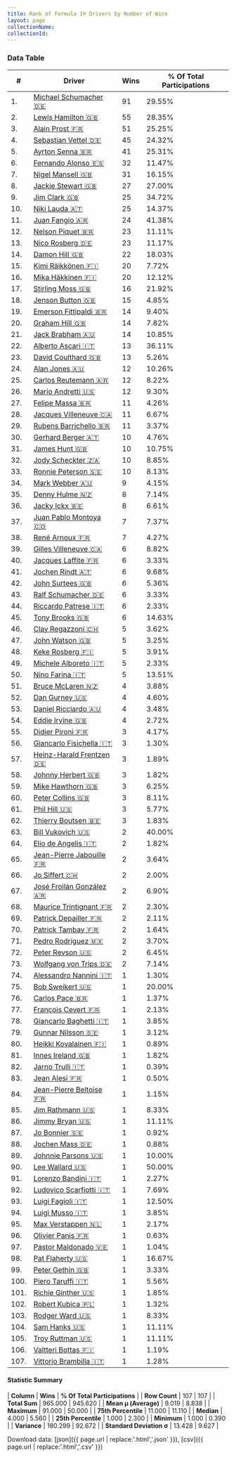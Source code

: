 ```yaml
---
title: Rank of Formula 1® Drivers by Number of Wins
layout: page
collectionName: 
collectionId: 
---
```




<canvas id="chart" width="400" height="180"></canvas>
<script>
var data = {
    "datasets": [
        {
            "backgroundColor": [
                "#9C8E8D",
                "#9C8E8D",
                "#9C8E8D",
                "#9C8E8D",
                "#9C8E8D",
                "#9C8E8D",
                "#9C8E8D",
                "#9C8E8D",
                "#9C8E8D",
                "#9C8E8D",
                "#9C8E8D",
                "#9C8E8D",
                "#9C8E8D",
                "#9C8E8D",
                "#9C8E8D",
                "#9C8E8D",
                "#9C8E8D",
                "#9C8E8D",
                "#9C8E8D",
                "#9C8E8D",
                "#9C8E8D",
                "#9C8E8D",
                "#9C8E8D",
                "#9C8E8D",
                "#9C8E8D",
                "#9C8E8D",
                "#9C8E8D",
                "#9C8E8D",
                "#9C8E8D",
                "#9C8E8D",
                "#9C8E8D",
                "#9C8E8D",
                "#9C8E8D",
                "#9C8E8D",
                "#9C8E8D",
                "#9C8E8D",
                "#9C8E8D",
                "#9C8E8D",
                "#9C8E8D",
                "#9C8E8D",
                "#9C8E8D",
                "#9C8E8D",
                "#9C8E8D",
                "#9C8E8D",
                "#9C8E8D",
                "#9C8E8D",
                "#9C8E8D",
                "#9C8E8D",
                "#9C8E8D",
                "#9C8E8D",
                "#9C8E8D",
                "#9C8E8D",
                "#9C8E8D",
                "#9C8E8D",
                "#9C8E8D",
                "#9C8E8D",
                "#9C8E8D",
                "#9C8E8D",
                "#9C8E8D",
                "#9C8E8D",
                "#9C8E8D",
                "#9C8E8D",
                "#9C8E8D",
                "#9C8E8D",
                "#9C8E8D",
                "#9C8E8D",
                "#9C8E8D",
                "#9C8E8D",
                "#9C8E8D",
                "#9C8E8D",
                "#9C8E8D",
                "#9C8E8D",
                "#9C8E8D",
                "#9C8E8D",
                "#9C8E8D",
                "#9C8E8D",
                "#9C8E8D",
                "#9C8E8D",
                "#9C8E8D",
                "#9C8E8D",
                "#9C8E8D",
                "#9C8E8D",
                "#9C8E8D",
                "#9C8E8D",
                "#9C8E8D",
                "#9C8E8D",
                "#9C8E8D",
                "#9C8E8D",
                "#9C8E8D",
                "#9C8E8D",
                "#9C8E8D",
                "#9C8E8D",
                "#9C8E8D",
                "#9C8E8D",
                "#9C8E8D",
                "#9C8E8D",
                "#9C8E8D",
                "#9C8E8D",
                "#9C8E8D",
                "#9C8E8D",
                "#9C8E8D",
                "#9C8E8D",
                "#9C8E8D",
                "#9C8E8D",
                "#9C8E8D",
                "#9C8E8D",
                "#9C8E8D"
            ],
            "borderColor": [
                "#1D181E",
                "#1D181E",
                "#1D181E",
                "#1D181E",
                "#1D181E",
                "#1D181E",
                "#1D181E",
                "#1D181E",
                "#1D181E",
                "#1D181E",
                "#1D181E",
                "#1D181E",
                "#1D181E",
                "#1D181E",
                "#1D181E",
                "#1D181E",
                "#1D181E",
                "#1D181E",
                "#1D181E",
                "#1D181E",
                "#1D181E",
                "#1D181E",
                "#1D181E",
                "#1D181E",
                "#1D181E",
                "#1D181E",
                "#1D181E",
                "#1D181E",
                "#1D181E",
                "#1D181E",
                "#1D181E",
                "#1D181E",
                "#1D181E",
                "#1D181E",
                "#1D181E",
                "#1D181E",
                "#1D181E",
                "#1D181E",
                "#1D181E",
                "#1D181E",
                "#1D181E",
                "#1D181E",
                "#1D181E",
                "#1D181E",
                "#1D181E",
                "#1D181E",
                "#1D181E",
                "#1D181E",
                "#1D181E",
                "#1D181E",
                "#1D181E",
                "#1D181E",
                "#1D181E",
                "#1D181E",
                "#1D181E",
                "#1D181E",
                "#1D181E",
                "#1D181E",
                "#1D181E",
                "#1D181E",
                "#1D181E",
                "#1D181E",
                "#1D181E",
                "#1D181E",
                "#1D181E",
                "#1D181E",
                "#1D181E",
                "#1D181E",
                "#1D181E",
                "#1D181E",
                "#1D181E",
                "#1D181E",
                "#1D181E",
                "#1D181E",
                "#1D181E",
                "#1D181E",
                "#1D181E",
                "#1D181E",
                "#1D181E",
                "#1D181E",
                "#1D181E",
                "#1D181E",
                "#1D181E",
                "#1D181E",
                "#1D181E",
                "#1D181E",
                "#1D181E",
                "#1D181E",
                "#1D181E",
                "#1D181E",
                "#1D181E",
                "#1D181E",
                "#1D181E",
                "#1D181E",
                "#1D181E",
                "#1D181E",
                "#1D181E",
                "#1D181E",
                "#1D181E",
                "#1D181E",
                "#1D181E",
                "#1D181E",
                "#1D181E",
                "#1D181E",
                "#1D181E",
                "#1D181E",
                "#1D181E"
            ],
            "borderWidth": 1,
            "data": [
                91.0,
                55.0,
                51.0,
                45.0,
                41.0,
                32.0,
                31.0,
                27.0,
                25.0,
                25.0,
                24.0,
                23.0,
                23.0,
                22.0,
                20.0,
                20.0,
                16.0,
                15.0,
                14.0,
                14.0,
                14.0,
                13.0,
                13.0,
                12.0,
                12.0,
                12.0,
                11.0,
                11.0,
                11.0,
                10.0,
                10.0,
                10.0,
                10.0,
                9.0,
                8.0,
                8.0,
                7.0,
                7.0,
                6.0,
                6.0,
                6.0,
                6.0,
                6.0,
                6.0,
                6.0,
                5.0,
                5.0,
                5.0,
                5.0,
                5.0,
                4.0,
                4.0,
                4.0,
                4.0,
                3.0,
                3.0,
                3.0,
                3.0,
                3.0,
                3.0,
                3.0,
                3.0,
                2.0,
                2.0,
                2.0,
                2.0,
                2.0,
                2.0,
                2.0,
                2.0,
                2.0,
                2.0,
                2.0,
                1.0,
                1.0,
                1.0,
                1.0,
                1.0,
                1.0,
                1.0,
                1.0,
                1.0,
                1.0,
                1.0,
                1.0,
                1.0,
                1.0,
                1.0,
                1.0,
                1.0,
                1.0,
                1.0,
                1.0,
                1.0,
                1.0,
                1.0,
                1.0,
                1.0,
                1.0,
                1.0,
                1.0,
                1.0,
                1.0,
                1.0,
                1.0,
                1.0,
                1.0
            ],
            "label": "Wins"
        }
    ],
    "labels": [
        "Michael Schumacher",
        "Lewis Hamilton",
        "Alain Prost",
        "Sebastian Vettel",
        "Ayrton Senna",
        "Fernando Alonso",
        "Nigel Mansell",
        "Jackie Stewart",
        "Jim Clark",
        "Niki Lauda",
        "Juan Fangio",
        "Nelson Piquet",
        "Nico Rosberg",
        "Damon Hill",
        "Kimi Räikkönen",
        "Mika Häkkinen",
        "Stirling Moss",
        "Jenson Button",
        "Emerson Fittipaldi",
        "Graham Hill",
        "Jack Brabham",
        "Alberto Ascari",
        "David Coulthard",
        "Alan Jones",
        "Carlos Reutemann",
        "Mario Andretti",
        "Felipe Massa",
        "Jacques Villeneuve",
        "Rubens Barrichello",
        "Gerhard Berger",
        "James Hunt",
        "Jody Scheckter",
        "Ronnie Peterson",
        "Mark Webber",
        "Denny Hulme",
        "Jacky Ickx",
        "Juan Pablo Montoya",
        "René Arnoux",
        "Gilles Villeneuve",
        "Jacques Laffite",
        "Jochen Rindt",
        "John Surtees",
        "Ralf Schumacher",
        "Riccardo Patrese",
        "Tony Brooks",
        "Clay Regazzoni",
        "John Watson",
        "Keke Rosberg",
        "Michele Alboreto",
        "Nino Farina",
        "Bruce McLaren",
        "Dan Gurney",
        "Daniel Ricciardo",
        "Eddie Irvine",
        "Didier Pironi",
        "Giancarlo Fisichella",
        "Heinz-Harald Frentzen",
        "Johnny Herbert",
        "Mike Hawthorn",
        "Peter Collins",
        "Phil Hill",
        "Thierry Boutsen",
        "Bill Vukovich",
        "Elio de Angelis",
        "Jean-Pierre Jabouille",
        "Jo Siffert",
        "José Froilán González",
        "Maurice Trintignant",
        "Patrick Depailler",
        "Patrick Tambay",
        "Pedro Rodríguez",
        "Peter Revson",
        "Wolfgang von Trips",
        "Alessandro Nannini",
        "Bob Sweikert",
        "Carlos Pace",
        "François Cevert",
        "Giancarlo Baghetti",
        "Gunnar Nilsson",
        "Heikki Kovalainen",
        "Innes Ireland",
        "Jarno Trulli",
        "Jean Alesi",
        "Jean-Pierre Beltoise",
        "Jim Rathmann",
        "Jimmy Bryan",
        "Jo Bonnier",
        "Jochen Mass",
        "Johnnie Parsons",
        "Lee Wallard",
        "Lorenzo Bandini",
        "Ludovico Scarfiotti",
        "Luigi Fagioli",
        "Luigi Musso",
        "Max Verstappen",
        "Olivier Panis",
        "Pastor Maldonado",
        "Pat Flaherty",
        "Peter Gethin",
        "Piero Taruffi",
        "Richie Ginther",
        "Robert Kubica",
        "Rodger Ward",
        "Sam Hanks",
        "Troy Ruttman",
        "Valtteri Bottas",
        "Vittorio Brambilla"
    ]
};
var options = {
  legend: {
    display: false
  },
  scales: {
    xAxes: [{
      ticks: {
        beginAtZero: true,
        maxRotation: 180,
        display: window.innerWidth > 800
      }
    }],
    yAxes: [{
      ticks: {
        beginAtZero: true
      }
    }]
  },
  onResize: function(chart, size) {
    chart.options.scales.xAxes[0].ticks.display = size.width > 800;
  }
};
var chart = new Chart("chart", {
    data: data,
    type: 'bar',
    options: options
});
</script>



### Data Table

| # | Driver | Wins | % Of Total Participations |
|--|--|--|--|
| 1. | [Michael Schumacher 🇩🇪](/f1/drivers/michael_schumacher) | 91 | 29.55% |
| 2. | [Lewis Hamilton 🇬🇧](/f1/drivers/hamilton) | 55 | 28.35% |
| 3. | [Alain Prost 🇫🇷](/f1/drivers/prost) | 51 | 25.25% |
| 4. | [Sebastian Vettel 🇩🇪](/f1/drivers/vettel) | 45 | 24.32% |
| 5. | [Ayrton Senna 🇧🇷](/f1/drivers/senna) | 41 | 25.31% |
| 6. | [Fernando Alonso 🇪🇸](/f1/drivers/alonso) | 32 | 11.47% |
| 7. | [Nigel Mansell 🇬🇧](/f1/drivers/mansell) | 31 | 16.15% |
| 8. | [Jackie Stewart 🇬🇧](/f1/drivers/stewart) | 27 | 27.00% |
| 9. | [Jim Clark 🇬🇧](/f1/drivers/clark) | 25 | 34.72% |
| 10. | [Niki Lauda 🇦🇹](/f1/drivers/lauda) | 25 | 14.37% |
| 11. | [Juan Fangio 🇦🇷](/f1/drivers/fangio) | 24 | 41.38% |
| 12. | [Nelson Piquet 🇧🇷](/f1/drivers/piquet) | 23 | 11.11% |
| 13. | [Nico Rosberg 🇩🇪](/f1/drivers/rosberg) | 23 | 11.17% |
| 14. | [Damon Hill 🇬🇧](/f1/drivers/damon_hill) | 22 | 18.03% |
| 15. | [Kimi Räikkönen 🇫🇮](/f1/drivers/raikkonen) | 20 | 7.72% |
| 16. | [Mika Häkkinen 🇫🇮](/f1/drivers/hakkinen) | 20 | 12.12% |
| 17. | [Stirling Moss 🇬🇧](/f1/drivers/moss) | 16 | 21.92% |
| 18. | [Jenson Button 🇬🇧](/f1/drivers/button) | 15 | 4.85% |
| 19. | [Emerson Fittipaldi 🇧🇷](/f1/drivers/emerson_fittipaldi) | 14 | 9.40% |
| 20. | [Graham Hill 🇬🇧](/f1/drivers/hill) | 14 | 7.82% |
| 21. | [Jack Brabham 🇦🇺](/f1/drivers/jack_brabham) | 14 | 10.85% |
| 22. | [Alberto Ascari 🇮🇹](/f1/drivers/ascari) | 13 | 36.11% |
| 23. | [David Coulthard 🇬🇧](/f1/drivers/coulthard) | 13 | 5.26% |
| 24. | [Alan Jones 🇦🇺](/f1/drivers/jones) | 12 | 10.26% |
| 25. | [Carlos Reutemann 🇦🇷](/f1/drivers/reutemann) | 12 | 8.22% |
| 26. | [Mario Andretti 🇺🇸](/f1/drivers/mario_andretti) | 12 | 9.30% |
| 27. | [Felipe Massa 🇧🇷](/f1/drivers/massa) | 11 | 4.26% |
| 28. | [Jacques Villeneuve 🇨🇦](/f1/drivers/villeneuve) | 11 | 6.67% |
| 29. | [Rubens Barrichello 🇧🇷](/f1/drivers/barrichello) | 11 | 3.37% |
| 30. | [Gerhard Berger 🇦🇹](/f1/drivers/berger) | 10 | 4.76% |
| 31. | [James Hunt 🇬🇧](/f1/drivers/hunt) | 10 | 10.75% |
| 32. | [Jody Scheckter 🇿🇦](/f1/drivers/scheckter) | 10 | 8.85% |
| 33. | [Ronnie Peterson 🇸🇪](/f1/drivers/peterson) | 10 | 8.13% |
| 34. | [Mark Webber 🇦🇺](/f1/drivers/webber) | 9 | 4.15% |
| 35. | [Denny Hulme 🇳🇿](/f1/drivers/hulme) | 8 | 7.14% |
| 36. | [Jacky Ickx 🇧🇪](/f1/drivers/ickx) | 8 | 6.61% |
| 37. | [Juan Pablo Montoya 🇨🇴](/f1/drivers/montoya) | 7 | 7.37% |
| 38. | [René Arnoux 🇫🇷](/f1/drivers/arnoux) | 7 | 4.27% |
| 39. | [Gilles Villeneuve 🇨🇦](/f1/drivers/gilles_villeneuve) | 6 | 8.82% |
| 40. | [Jacques Laffite 🇫🇷](/f1/drivers/laffite) | 6 | 3.33% |
| 41. | [Jochen Rindt 🇦🇹](/f1/drivers/rindt) | 6 | 9.68% |
| 42. | [John Surtees 🇬🇧](/f1/drivers/surtees) | 6 | 5.36% |
| 43. | [Ralf Schumacher 🇩🇪](/f1/drivers/ralf_schumacher) | 6 | 3.33% |
| 44. | [Riccardo Patrese 🇮🇹](/f1/drivers/patrese) | 6 | 2.33% |
| 45. | [Tony Brooks 🇬🇧](/f1/drivers/brooks) | 6 | 14.63% |
| 46. | [Clay Regazzoni 🇨🇭](/f1/drivers/regazzoni) | 5 | 3.62% |
| 47. | [John Watson 🇬🇧](/f1/drivers/watson) | 5 | 3.25% |
| 48. | [Keke Rosberg 🇫🇮](/f1/drivers/keke_rosberg) | 5 | 3.91% |
| 49. | [Michele Alboreto 🇮🇹](/f1/drivers/alboreto) | 5 | 2.33% |
| 50. | [Nino Farina 🇮🇹](/f1/drivers/farina) | 5 | 13.51% |
| 51. | [Bruce McLaren 🇳🇿](/f1/drivers/mclaren) | 4 | 3.88% |
| 52. | [Dan Gurney 🇺🇸](/f1/drivers/gurney) | 4 | 4.60% |
| 53. | [Daniel Ricciardo 🇦🇺](/f1/drivers/ricciardo) | 4 | 3.48% |
| 54. | [Eddie Irvine 🇬🇧](/f1/drivers/irvine) | 4 | 2.72% |
| 55. | [Didier Pironi 🇫🇷](/f1/drivers/pironi) | 3 | 4.17% |
| 56. | [Giancarlo Fisichella 🇮🇹](/f1/drivers/fisichella) | 3 | 1.30% |
| 57. | [Heinz-Harald Frentzen 🇩🇪](/f1/drivers/frentzen) | 3 | 1.89% |
| 58. | [Johnny Herbert 🇬🇧](/f1/drivers/herbert) | 3 | 1.82% |
| 59. | [Mike Hawthorn 🇬🇧](/f1/drivers/hawthorn) | 3 | 6.25% |
| 60. | [Peter Collins 🇬🇧](/f1/drivers/collins) | 3 | 8.11% |
| 61. | [Phil Hill 🇺🇸](/f1/drivers/phil_hill) | 3 | 5.77% |
| 62. | [Thierry Boutsen 🇧🇪](/f1/drivers/boutsen) | 3 | 1.83% |
| 63. | [Bill Vukovich 🇺🇸](/f1/drivers/vukovich) | 2 | 40.00% |
| 64. | [Elio de Angelis 🇮🇹](/f1/drivers/angelis) | 2 | 1.82% |
| 65. | [Jean-Pierre Jabouille 🇫🇷](/f1/drivers/jabouille) | 2 | 3.64% |
| 66. | [Jo Siffert 🇨🇭](/f1/drivers/siffert) | 2 | 2.00% |
| 67. | [José Froilán González 🇦🇷](/f1/drivers/gonzalez) | 2 | 6.90% |
| 68. | [Maurice Trintignant 🇫🇷](/f1/drivers/trintignant) | 2 | 2.30% |
| 69. | [Patrick Depailler 🇫🇷](/f1/drivers/depailler) | 2 | 2.11% |
| 70. | [Patrick Tambay 🇫🇷](/f1/drivers/tambay) | 2 | 1.64% |
| 71. | [Pedro Rodríguez 🇲🇽](/f1/drivers/rodriguez) | 2 | 3.70% |
| 72. | [Peter Revson 🇺🇸](/f1/drivers/revson) | 2 | 6.45% |
| 73. | [Wolfgang von Trips 🇩🇪](/f1/drivers/trips) | 2 | 7.14% |
| 74. | [Alessandro Nannini 🇮🇹](/f1/drivers/nannini) | 1 | 1.30% |
| 75. | [Bob Sweikert 🇺🇸](/f1/drivers/sweikert) | 1 | 20.00% |
| 76. | [Carlos Pace 🇧🇷](/f1/drivers/pace) | 1 | 1.37% |
| 77. | [François Cevert 🇫🇷](/f1/drivers/cevert) | 1 | 2.13% |
| 78. | [Giancarlo Baghetti 🇮🇹](/f1/drivers/baghetti) | 1 | 3.85% |
| 79. | [Gunnar Nilsson 🇸🇪](/f1/drivers/nilsson) | 1 | 3.12% |
| 80. | [Heikki Kovalainen 🇫🇮](/f1/drivers/kovalainen) | 1 | 0.89% |
| 81. | [Innes Ireland 🇬🇧](/f1/drivers/ireland) | 1 | 1.82% |
| 82. | [Jarno Trulli 🇮🇹](/f1/drivers/trulli) | 1 | 0.39% |
| 83. | [Jean Alesi 🇫🇷](/f1/drivers/alesi) | 1 | 0.50% |
| 84. | [Jean-Pierre Beltoise 🇫🇷](/f1/drivers/beltoise) | 1 | 1.15% |
| 85. | [Jim Rathmann 🇺🇸](/f1/drivers/rathmann) | 1 | 8.33% |
| 86. | [Jimmy Bryan 🇺🇸](/f1/drivers/bryan) | 1 | 11.11% |
| 87. | [Jo Bonnier 🇸🇪](/f1/drivers/bonnier) | 1 | 0.92% |
| 88. | [Jochen Mass 🇩🇪](/f1/drivers/mass) | 1 | 0.88% |
| 89. | [Johnnie Parsons 🇺🇸](/f1/drivers/parsons) | 1 | 10.00% |
| 90. | [Lee Wallard 🇺🇸](/f1/drivers/wallard) | 1 | 50.00% |
| 91. | [Lorenzo Bandini 🇮🇹](/f1/drivers/bandini) | 1 | 2.27% |
| 92. | [Ludovico Scarfiotti 🇮🇹](/f1/drivers/scarfiotti) | 1 | 7.69% |
| 93. | [Luigi Fagioli 🇮🇹](/f1/drivers/fagioli) | 1 | 12.50% |
| 94. | [Luigi Musso 🇮🇹](/f1/drivers/musso) | 1 | 3.85% |
| 95. | [Max Verstappen 🇳🇱](/f1/drivers/max_verstappen) | 1 | 2.17% |
| 96. | [Olivier Panis 🇫🇷](/f1/drivers/panis) | 1 | 0.63% |
| 97. | [Pastor Maldonado 🇻🇪](/f1/drivers/maldonado) | 1 | 1.04% |
| 98. | [Pat Flaherty 🇺🇸](/f1/drivers/flaherty) | 1 | 16.67% |
| 99. | [Peter Gethin 🇬🇧](/f1/drivers/gethin) | 1 | 3.33% |
| 100. | [Piero Taruffi 🇮🇹](/f1/drivers/taruffi) | 1 | 5.56% |
| 101. | [Richie Ginther 🇺🇸](/f1/drivers/ginther) | 1 | 1.85% |
| 102. | [Robert Kubica 🇵🇱](/f1/drivers/kubica) | 1 | 1.32% |
| 103. | [Rodger Ward 🇺🇸](/f1/drivers/ward) | 1 | 8.33% |
| 104. | [Sam Hanks 🇺🇸](/f1/drivers/hanks) | 1 | 11.11% |
| 105. | [Troy Ruttman 🇺🇸](/f1/drivers/ruttman) | 1 | 11.11% |
| 106. | [Valtteri Bottas 🇫🇮](/f1/drivers/bottas) | 1 | 1.19% |
| 107. | [Vittorio Brambilla 🇮🇹](/f1/drivers/brambilla) | 1 | 1.28% |

#### Statistic Summary

| **Column** | **Wins** | **% Of Total Participations** |
| **Row Count** | 107 | 107 |
| **Total Sum** | 965.000 | 945.620 |
| **Mean μ (Average)** | 9.019 | 8.838 |
| **Maximum** | 91.000 | 50.000 |
| **75th Percentile** | 11.000 | 11.110 |
| **Median** | 4.000 | 5.560 |
| **25th Percentile** | 1.000 | 2.300 |
| **Minimum** | 1.000 | 0.390 |
| **Variance** | 180.299 | 92.672 |
| **Standard Deviation σ** | 13.428 | 9.627 |

Download data: [json]({{ page.url | replace:'.html','.json' }}), [csv]({{ page.url | replace:'.html','.csv' }})
